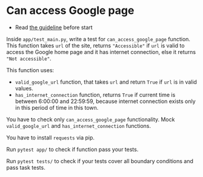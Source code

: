 # Can access Google page

- Read [the guideline](https://github.com/mate-academy/py-task-guideline/blob/main/README.md) before start

Inside `app/test_main.py`, write a test for `can_access_google_page` function. This function takes
`url` of the site, returns `"Accessible"` if `url` is valid to 
access the Google home page and 
it has internet connection, else it returns `"Not accessible"`.

This function uses:
- `valid_google_url` function, that takes `url` and return `True` if
`url` is in valid values.
- `has_internet_connection` function, returns `True` if current time is
between 6:00:00 and 22:59:59, because internet connection exists
only in this period of time in this town.

You have to check only `can_access_google_page` functionality. Mock 
`valid_google_url` and `has_internet_connection` functions.

You have to install `requests` via pip.

Run `pytest app/` to check if function pass your tests. 

Run `pytest tests/` to check if your tests cover all boundary conditions and pass task tests.